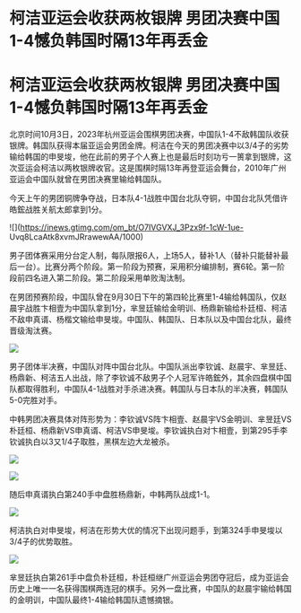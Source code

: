 # 柯洁亚运会收获两枚银牌 男团决赛中国1-4憾负韩国时隔13年再丢金

# 柯洁亚运会收获两枚银牌 男团决赛中国1-4憾负韩国时隔13年再丢金

北京时间10月3日，2023年杭州亚运会围棋男团决赛，中国队1-4不敌韩国队收获银牌。韩国队获得本届亚运会男团金牌。柯洁在今天的男团决赛中以3/4子的劣势输给韩国的申旻埈，他在此前的男子个人赛上也是最后时刻功亏一篑拿到银牌，这次亚运会柯洁以两枚银牌收官。这是围棋时隔13年再登亚运会舞台，2010年广州亚运会中国队就曾在男团决赛里输给韩国队。

今天上午的男团铜牌争夺战，日本队4-1战胜中国台北队夺铜，中国台北队凭借许皓鋐战胜关航太郎拿到1分。

![](https://inews.gtimg.com/om_bt/O7IVGVXJ_3Pzx9f-1cW-1ue-
Uvq8LcaAtk8xvmJRrawewAA/1000)

男子团体赛采用分台定人制，每队限报6人，上场5人，替补1人（替补只能替补最后一台）。比赛分两个阶段。第一阶段为预赛，采用积分编排制，赛6轮。第一阶段前四名进入第二阶段。第二阶段采用单败淘汰制。

在男团预赛阶段，中国队曾在9月30日下午的第四轮比赛里1-4输给韩国队，仅赵晨宇战胜卞相壹为中国队拿到1分，芈昱廷输给金明训、杨鼎新输给朴廷桓、柯洁不敌申真谞、杨楷文输给申旻埈。中国队、韩国队、日本队以及中国台北队，最终晋级淘汰赛。

![](https://inews.gtimg.com/om_bt/OzhWrMzKBN0m7JH9lK_x1mQeVa4eR716Ysb1PWaSdmUBMAA/1000)

男子团体半决赛，中国队对阵中国台北队。中国队派出李钦诚、赵晨宇、芈昱廷、杨鼎新、柯洁五人出战，除了李钦诚不敌男子个人冠军许皓鋐外，其余四盘棋中国队都取得胜利，中国队4-1战胜对手杀进决赛。韩国队与日本队的半决赛，韩国队5-0完胜对手。

中韩男团决赛具体对阵形势为：李钦诚VS阵卞相壹、赵晨宇VS金明训、芈昱廷VS朴廷桓、杨鼎新VS申真谞、柯洁VS申旻埈。李钦诚执白对卞相壹，到第295手李钦诚执白以3又1/4子取胜，黑棋左边大龙被杀。

![](https://inews.gtimg.com/om_bt/OpAhN23qxVJESwOicOTsdN-1Khzoztqt5Qsv4waJL54PAAA/1000)

![](https://inews.gtimg.com/om_bt/OlSeS1rtMWUC7gljC5ae8UsEYbusWIO54F71H_1EX5kQsAA/1000)

随后申真谞执白第240手中盘胜杨鼎新，中韩两队战成1-1。

![](https://inews.gtimg.com/om_bt/OOKKMtp5vWwDKRedKZJgpP_sGUcpsezBTlzIR2LtmlMQwAA/1000)

柯洁执白对申旻埈，柯洁在形势大优的情况下出现问题手，到第324手申旻埈以3/4子的优势取胜。

![](https://inews.gtimg.com/om_bt/Om_gPpkmUkqXhC_tmyhVfChsGp3U4y70kup0VbmQi5PdsAA/1000)

芈昱廷执白第261手中盘负朴廷桓，朴廷桓继广州亚运会男团夺冠后，成为亚运会历史上唯一一名获得围棋两连冠的棋手。另外一盘比赛，中国队的赵晨宇输给韩国的金明训，中国队最终1-4输给韩国队遗憾摘银。


